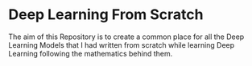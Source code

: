 # Deep Learning From Scratch

The aim of this Repository is to create a common place for all the Deep Learning Models that I had written from scratch while learning Deep Learning following the mathematics behind them.

